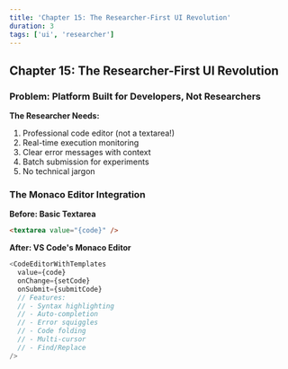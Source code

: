 ```yaml
---
title: 'Chapter 15: The Researcher-First UI Revolution'
duration: 3
tags: ['ui', 'researcher']
---
```


## Chapter 15: The Researcher-First UI Revolution

### Problem: Platform Built for Developers, Not Researchers

**The Researcher Needs:**

1. Professional code editor (not a textarea!)
2. Real-time execution monitoring
3. Clear error messages with context
4. Batch submission for experiments
5. No technical jargon

### The Monaco Editor Integration

**Before: Basic Textarea**

```html
<textarea value="{code}" />
```

**After: VS Code's Monaco Editor**

```typescript
<CodeEditorWithTemplates
  value={code}
  onChange={setCode}
  onSubmit={submitCode}
  // Features:
  // - Syntax highlighting
  // - Auto-completion
  // - Error squiggles
  // - Code folding
  // - Multi-cursor
  // - Find/Replace
/>
```
